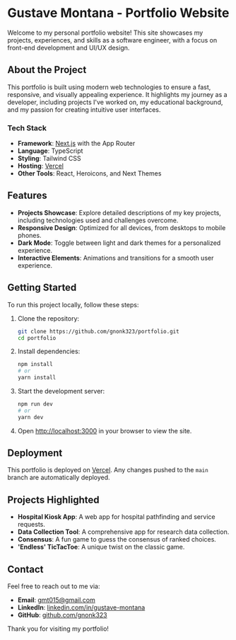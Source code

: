 # Gustave Montana - Portfolio Website

Welcome to my personal portfolio website! This site showcases my projects, experiences, and skills as a software engineer, with a focus on front-end development and UI/UX design.

## About the Project

This portfolio is built using modern web technologies to ensure a fast, responsive, and visually appealing experience. It highlights my journey as a developer, including projects I've worked on, my educational background, and my passion for creating intuitive user interfaces.

### Tech Stack

- **Framework**: [Next.js](https://nextjs.org/) with the App Router
- **Language**: TypeScript
- **Styling**: Tailwind CSS
- **Hosting**: [Vercel](https://vercel.com/)
- **Other Tools**: React, Heroicons, and Next Themes

## Features

- **Projects Showcase**: Explore detailed descriptions of my key projects, including technologies used and challenges overcome.
- **Responsive Design**: Optimized for all devices, from desktops to mobile phones.
- **Dark Mode**: Toggle between light and dark themes for a personalized experience.
- **Interactive Elements**: Animations and transitions for a smooth user experience.

## Getting Started

To run this project locally, follow these steps:

1. Clone the repository:
   ```bash
   git clone https://github.com/gnonk323/portfolio.git
   cd portfolio
   ```

2. Install dependencies:
   ```bash
   npm install
   # or
   yarn install
   ```

3. Start the development server:
   ```bash
   npm run dev
   # or
   yarn dev
   ```

4. Open [http://localhost:3000](http://localhost:3000) in your browser to view the site.

## Deployment

This portfolio is deployed on [Vercel](https://vercel.com/). Any changes pushed to the `main` branch are automatically deployed.

## Projects Highlighted

- **Hospital Kiosk App**: A web app for hospital pathfinding and service requests.
- **Data Collection Tool**: A comprehensive app for research data collection.
- **Consensus**: A fun game to guess the consensus of ranked choices.
- **'Endless' TicTacToe**: A unique twist on the classic game.

## Contact

Feel free to reach out to me via:

- **Email**: [gmt015@gmail.com](mailto:gmt015@gmail.com)
- **LinkedIn**: [linkedin.com/in/gustave-montana](https://www.linkedin.com/in/gustave-montana/)
- **GitHub**: [github.com/gnonk323](https://github.com/gnonk323)

Thank you for visiting my portfolio!
